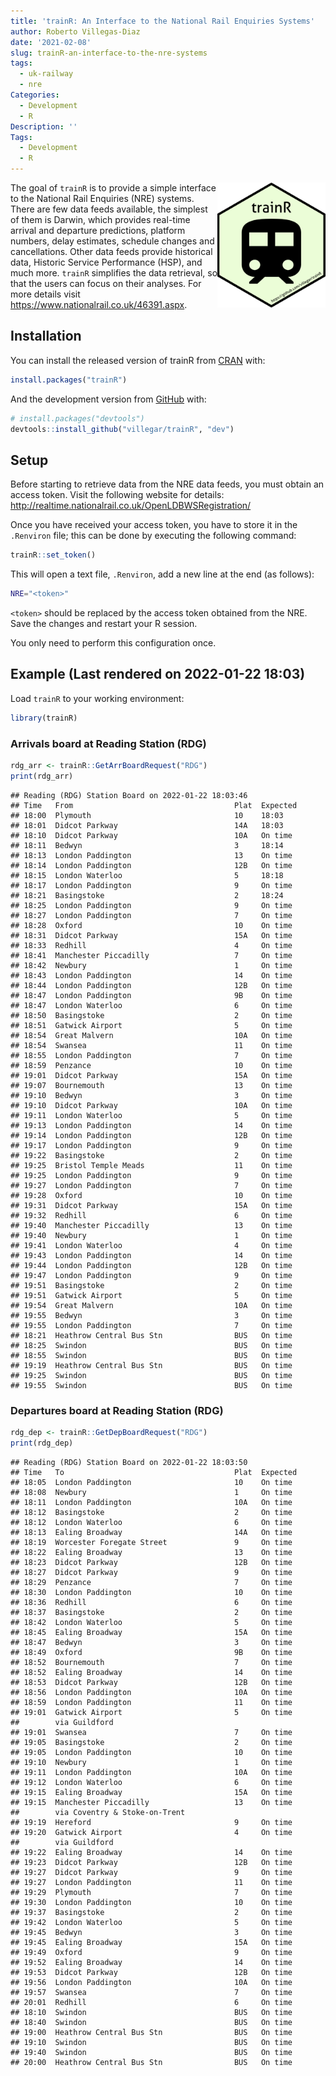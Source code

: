 ```yaml
---
title: 'trainR: An Interface to the National Rail Enquiries Systems'
author: Roberto Villegas-Diaz
date: '2021-02-08'
slug: trainR-an-interface-to-the-nre-systems
tags:
  - uk-railway
  - nre
Categories:
  - Development
  - R
Description: ''
Tags:
  - Development
  - R
---
```


<img src="https://raw.githubusercontent.com/villegar/trainR/main/inst/images/logo.png" alt="logo" align="right" height=200px/>

The goal of `trainR` is to provide a simple interface to the 
National Rail Enquiries (NRE) systems. There are few data feeds 
available, the simplest of them is Darwin, which provides real-time 
arrival and departure predictions, platform numbers, delay estimates, 
schedule changes and cancellations. Other data feeds provide historical 
data, Historic Service Performance (HSP), and much more. `trainR` 
simplifies the data retrieval, so that the users can focus on their 
analyses. For more details visit 
https://www.nationalrail.co.uk/46391.aspx.

## Installation

You can install the released version of trainR from [CRAN](https://CRAN.R-project.org) with:

``` r
install.packages("trainR")
```

And the development version from [GitHub](https://github.com/) with:

``` r
# install.packages("devtools")
devtools::install_github("villegar/trainR", "dev")
```

## Setup
Before starting to retrieve data from the NRE data feeds, you must obtain an access token. 
Visit the following website for details: http://realtime.nationalrail.co.uk/OpenLDBWSRegistration/

Once you have received your access token, you have to store it in the `.Renviron` file; this can be 
done by executing the following command:


```r
trainR::set_token()
```

This will open a text file, `.Renviron`, add a new line at the end (as follows):

```bash
NRE="<token>"
```

`<token>` should be replaced by the access token obtained from the NRE. Save the changes and restart 
your R session.

You only need to perform this configuration once.

## Example (Last rendered on 2022-01-22 18:03)

Load `trainR` to your working environment:

```r
library(trainR)
```

### Arrivals board at Reading Station (RDG)


```r
rdg_arr <- trainR::GetArrBoardRequest("RDG")
print(rdg_arr)
```

```
## Reading (RDG) Station Board on 2022-01-22 18:03:46
## Time   From                                    Plat  Expected
## 18:00  Plymouth                                10    18:03
## 18:01  Didcot Parkway                          14A   18:03
## 18:10  Didcot Parkway                          10A   On time
## 18:11  Bedwyn                                  3     18:14
## 18:13  London Paddington                       13    On time
## 18:14  London Paddington                       12B   On time
## 18:15  London Waterloo                         5     18:18
## 18:17  London Paddington                       9     On time
## 18:21  Basingstoke                             2     18:24
## 18:25  London Paddington                       9     On time
## 18:27  London Paddington                       7     On time
## 18:28  Oxford                                  10    On time
## 18:31  Didcot Parkway                          15A   On time
## 18:33  Redhill                                 4     On time
## 18:41  Manchester Piccadilly                   7     On time
## 18:42  Newbury                                 1     On time
## 18:43  London Paddington                       14    On time
## 18:44  London Paddington                       12B   On time
## 18:47  London Paddington                       9B    On time
## 18:47  London Waterloo                         6     On time
## 18:50  Basingstoke                             2     On time
## 18:51  Gatwick Airport                         5     On time
## 18:54  Great Malvern                           10A   On time
## 18:54  Swansea                                 11    On time
## 18:55  London Paddington                       7     On time
## 18:59  Penzance                                10    On time
## 19:01  Didcot Parkway                          15A   On time
## 19:07  Bournemouth                             13    On time
## 19:10  Bedwyn                                  3     On time
## 19:10  Didcot Parkway                          10A   On time
## 19:11  London Waterloo                         5     On time
## 19:13  London Paddington                       14    On time
## 19:14  London Paddington                       12B   On time
## 19:17  London Paddington                       9     On time
## 19:22  Basingstoke                             2     On time
## 19:25  Bristol Temple Meads                    11    On time
## 19:25  London Paddington                       9     On time
## 19:27  London Paddington                       7     On time
## 19:28  Oxford                                  10    On time
## 19:31  Didcot Parkway                          15A   On time
## 19:32  Redhill                                 6     On time
## 19:40  Manchester Piccadilly                   13    On time
## 19:40  Newbury                                 1     On time
## 19:41  London Waterloo                         4     On time
## 19:43  London Paddington                       14    On time
## 19:44  London Paddington                       12B   On time
## 19:47  London Paddington                       9     On time
## 19:51  Basingstoke                             2     On time
## 19:51  Gatwick Airport                         5     On time
## 19:54  Great Malvern                           10A   On time
## 19:55  Bedwyn                                  3     On time
## 19:55  London Paddington                       7     On time
## 18:21  Heathrow Central Bus Stn                BUS   On time
## 18:25  Swindon                                 BUS   On time
## 18:55  Swindon                                 BUS   On time
## 19:19  Heathrow Central Bus Stn                BUS   On time
## 19:25  Swindon                                 BUS   On time
## 19:55  Swindon                                 BUS   On time
```

### Departures board at Reading Station (RDG)


```r
rdg_dep <- trainR::GetDepBoardRequest("RDG")
print(rdg_dep)
```

```
## Reading (RDG) Station Board on 2022-01-22 18:03:50
## Time   To                                      Plat  Expected
## 18:05  London Paddington                       10    On time
## 18:08  Newbury                                 1     On time
## 18:11  London Paddington                       10A   On time
## 18:12  Basingstoke                             2     On time
## 18:12  London Waterloo                         6     On time
## 18:13  Ealing Broadway                         14A   On time
## 18:19  Worcester Foregate Street               9     On time
## 18:22  Ealing Broadway                         13    On time
## 18:23  Didcot Parkway                          12B   On time
## 18:27  Didcot Parkway                          9     On time
## 18:29  Penzance                                7     On time
## 18:30  London Paddington                       10    On time
## 18:36  Redhill                                 6     On time
## 18:37  Basingstoke                             2     On time
## 18:42  London Waterloo                         5     On time
## 18:45  Ealing Broadway                         15A   On time
## 18:47  Bedwyn                                  3     On time
## 18:49  Oxford                                  9B    On time
## 18:52  Bournemouth                             7     On time
## 18:52  Ealing Broadway                         14    On time
## 18:53  Didcot Parkway                          12B   On time
## 18:56  London Paddington                       10A   On time
## 18:59  London Paddington                       11    On time
## 19:01  Gatwick Airport                         5     On time
##        via Guildford                           
## 19:01  Swansea                                 7     On time
## 19:05  Basingstoke                             2     On time
## 19:05  London Paddington                       10    On time
## 19:10  Newbury                                 1     On time
## 19:11  London Paddington                       10A   On time
## 19:12  London Waterloo                         6     On time
## 19:15  Ealing Broadway                         15A   On time
## 19:15  Manchester Piccadilly                   13    On time
##        via Coventry & Stoke-on-Trent           
## 19:19  Hereford                                9     On time
## 19:20  Gatwick Airport                         4     On time
##        via Guildford                           
## 19:22  Ealing Broadway                         14    On time
## 19:23  Didcot Parkway                          12B   On time
## 19:27  Didcot Parkway                          9     On time
## 19:27  London Paddington                       11    On time
## 19:29  Plymouth                                7     On time
## 19:30  London Paddington                       10    On time
## 19:37  Basingstoke                             2     On time
## 19:42  London Waterloo                         5     On time
## 19:45  Bedwyn                                  3     On time
## 19:45  Ealing Broadway                         15A   On time
## 19:49  Oxford                                  9     On time
## 19:52  Ealing Broadway                         14    On time
## 19:53  Didcot Parkway                          12B   On time
## 19:56  London Paddington                       10A   On time
## 19:57  Swansea                                 7     On time
## 20:01  Redhill                                 6     On time
## 18:10  Swindon                                 BUS   On time
## 18:40  Swindon                                 BUS   On time
## 19:00  Heathrow Central Bus Stn                BUS   On time
## 19:10  Swindon                                 BUS   On time
## 19:40  Swindon                                 BUS   On time
## 20:00  Heathrow Central Bus Stn                BUS   On time
```
